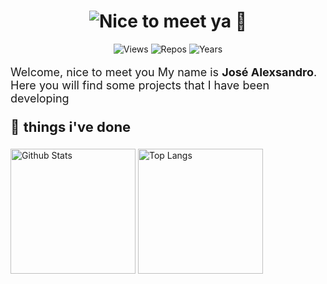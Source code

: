 <h1 align="center" >
    <img 
    src="https://readme-typing-svg.herokuapp.com?font=helvetica&color=3081DD&size=30&center=true&vCenter=true&height=36&lines=Be+Welcome!"
    alt="Nice to meet ya 👋"
    >
</h1>


<p align="center">
  <img src="https://komarev.com/ghpvc/?username=jsalexsandro&label=Views" alt="Views">
  <img src="https://badges.pufler.dev/repos/jsalexsandro" alt="Repos"></a>
  <img src="https://badges.pufler.dev/years/jsalexsandro" alt="Years"></a>
</p>


<p style="font-size: 18px;">Welcome, nice to meet you My name is <strong>José Alexsandro</strong>. Here you will find some projects that I have been developing</p>

<p style="font-size: 22px;">🌱 <strong>things i've done</strong></p>
    <div>
        <img height="200em" src="https://github-readme-stats.vercel.app/api?username=jsalexsandro&show_icons=true&count_private=true&custom_title=GitHub Stats&include_all_commits=true&hide_border=true&border_radius=0&bg_color=10,0077b5,d14836&title_color=ffffff&text_color=ffffff&icon_color=ffffff&hide_title=true" alt="Github Stats">
        <img height="200em" src="https://github-readme-stats.vercel.app/api/top-langs/?username=jsalexsandro&layout=compact&langs_count=10&hide_border=true&border_radius=0&bg_color=10,6f7db0,e4405f&title_color=ffffff&text_color=ffffff&hide_title=true" alt="Top Langs">
    </div>


<!--
**jsalexsandro/jsalexsandro** is a ✨ _special_ ✨ repository because its `README.md` (this file) appears on your GitHub profile.

Here are some ideas to get you started:

- 🔭 I’m currently working on ...
- 🌱 I’m currently learning ...
- 👯 I’m looking to collaborate on ...
- 🤔 I’m looking for help with ...
- 💬 Ask me about ...
- 📫 How to reach me: ...
- 😄 Pronouns: ...
- ⚡ Fun fact: ...

-->
